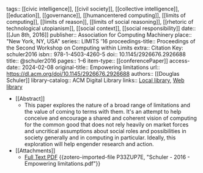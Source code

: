 tags:: [[civic intelligence]], [[civil society]], [[collective intelligence]], [[education]], [[governance]], [[humancentered computing]], [[limits of computing]], [[limits of reason]], [[limits of social reasoning]], [[rhetoric of technological utopianism]], [[social context]], [[social responsibility]]
date:: [[Jun 8th, 2016]]
publisher:: Association for Computing Machinery
place:: "New York, NY, USA"
series:: LIMITS '16
proceedings-title:: Proceedings of the Second Workshop on Computing within Limits
extra:: Citation Key: schuler2016
isbn:: 978-1-4503-4260-5
doi:: 10.1145/2926676.2926688
title:: @schuler2016
pages:: 1–6
item-type:: [[conferencePaper]]
access-date:: 2024-02-08
original-title:: Empowering limitations
url:: https://dl.acm.org/doi/10.1145/2926676.2926688
authors:: [[Douglas Schuler]]
library-catalog:: ACM Digital Library
links:: [Local library](zotero://select/groups/2386895/items/X654FHFE), [Web library](https://www.zotero.org/groups/2386895/items/X654FHFE)

- [[Abstract]]
	- This paper explores the nature of a broad range of limitations and the value of coming to terms with them. It's an attempt to help conceive and encourage a shared and coherent vision of computing for the common good that does not rely heavily on market forces and uncritical assumptions about social roles and possibilities in society generally and in computing in particular. Ideally, this exploration will help engender research and action.
- [[Attachments]]
	- [Full Text PDF](https://dl.acm.org/doi/pdf/10.1145/2926676.2926688) {{zotero-imported-file P33ZUP7E, "Schuler - 2016 - Empowering limitations.pdf"}}